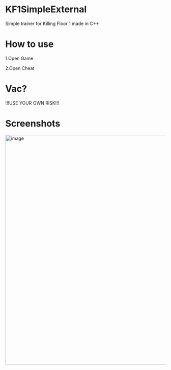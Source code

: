 # KF1SimpleExternal

Simple trainer for Killing Floor 1 made in C++

# How to use 

1.Open Game

2.Open Cheat

# Vac?

!!!USE YOUR OWN RISK!!!

# Screenshots

<img width="1280" height="720" alt="image" src="https://github.com/user-attachments/assets/28bb58d7-d1f2-4df9-be44-2d82ed6a3ced" />


